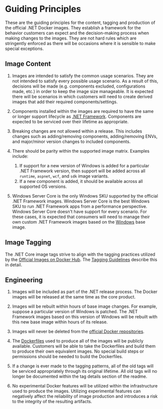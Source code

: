 # Guiding Principles

These are the guiding principles for the content, tagging and production of the official .NET Docker images.  They establish a framework for the behavior customers can expect and the decision-making process when making changes to the images.  They are not hard rules which are stringently enforced as there will be occasions where it is sensible to make special exceptions.

## Image Content

1. Images are intended to satisfy the common usage scenarios.  They are not intended to satisfy every possible usage scenario.  As a result of this, decisions will be made (e.g. components excluded, configurations made, etc.) in order to keep the image size manageable.  It is expected there will be scenarios in which customers will need to create derived images that add their required components/settings.

1. Components installed within the images are required to have the same or longer support lifecycle as [.NET Framework](https://dotnet.microsoft.com/platform/support/policy/dotnet-framework).  Components are expected to be serviced over their lifetime as appropriate.

1. Breaking changes are not allowed within a release.  This includes changes such as adding/removing components, adding/removing ENVs, and major/minor version changes to included components.

1. There should be parity within the supported image matrix.  Examples include:
    1. If support for a new version of Windows is added for a particular .NET Framework version, then support will be added across all `runtime`, `aspnet`, `wcf`, and `sdk` image variants.
    1. If a new component is added, it should be available across all supported OS versions.

1. Windows Server Core is the only Windows SKU supported by the official .NET Framework images.  Windows Server Core is the best Windows SKU to run .NET Framework apps from a performance perspective.  Windows Server Core doesn't have support for every scenario.  For these cases, it is expected that consumers will need to manage their own custom .NET Framework images based on the [Windows](https://hub.docker.com/_/microsoft-windows) base image.

## Image Tagging

The .NET Core image tags strive to align with the tagging practices utilized by the [Official Images on Docker Hub](https://hub.docker.com/search?q=&type=image&image_filter=official).  The [Tagging Guidelines](tagging-guidelines.md) describe this in detail.

## Engineering

1. Images will be included as part of the .NET release process.  The Docker images will be released at the same time as the core product.

1. Images will be rebuilt within hours of base image changes. For example, suppose a particular version of Windows is patched.  The .NET Framework images based on this version of Windows will be rebuilt with this new base image within hours of its release.

1. Images will never be deleted from the [official Docker repositories](https://hub.docker.com/_/microsoft-dotnet-framework/).

1. The [Dockerfiles](https://github.com/microsoft/dotnet-framework-docker/search?q=filename%3ADockerfile) used to produce all of the images will be publicly available. Customers will be able to take the Dockerfiles and build them to produce their own equivalent images.  No special build steps or permissions should be needed to build the Dockerfiles.

1. If a change is ever made to the tagging patterns, all of the old tags will be serviced appropriately through its original lifetime.  All old tags will no longer be documented within the tag details section of the readme.

1. No experimental Docker features will be utilized within the infrastructure used to produce the images.  Utilizing experimental features can negatively affect the reliability of image production and introduces a risk to the integrity of the resulting artifacts.
